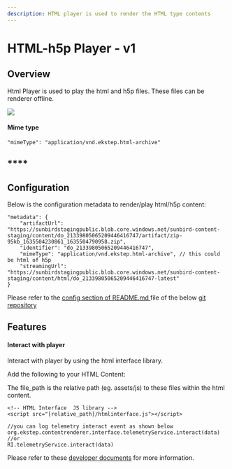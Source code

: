 ```yaml
---
description: HTML player is used to render the HTML type contents
---
```


# HTML-h5p Player - v1

## Overview

Html Player is used to play the html and h5p files. These files can be renderer offline.

![](../../../../../.gitbook/assets/htmlcontent.png)

#### Mime type

```
"mimeType": "application/vnd.ekstep.html-archive"
```

## ****

## **Configuration**

Below is the configuration metadata to render/play html/h5p content:

```
"metadata": {
    "artifactUrl": "https://sunbirdstagingpublic.blob.core.windows.net/sunbird-content-staging/content/do_21339805065209446416747/artifact/zip-95kb_1635504230861_1635504790958.zip",
    "identifier": "do_21339805065209446416747",
    "mimeType": "application/vnd.ekstep.html-archive", // this could be html of h5p
    "streamingUrl": "https://sunbirdstagingpublic.blob.core.windows.net/sunbird-content-staging/content/html/do_21339805065209446416747-latest"
}
```

Please refer to the [config section of README.md ](https://github.com/project-sunbird/sunbird-collection-editor#how-to-configure)file of the below [git repository](https://github.com/project-sunbird/sunbird-collection-editor)

## Features

#### **Interact with player**

Interact with player by using the html interface library.

Add the following to your HTML Content:

The file\_path is the relative path (eg. assets/js) to these files within the html content.

```
<!-- HTML Interface  JS library -->
<script src="[relative_path]/htmlinterface.js"></script>

//you can log telemetry interact event as shown below
org.ekstep.contentrenderer.interface.telemetryService.interact(data) 
//or 
RI.telemetryService.interact(data)
```

Please refer to these [developer documents](https://telemetry.sunbird.org/use/html\_interface\_library) for more information.
